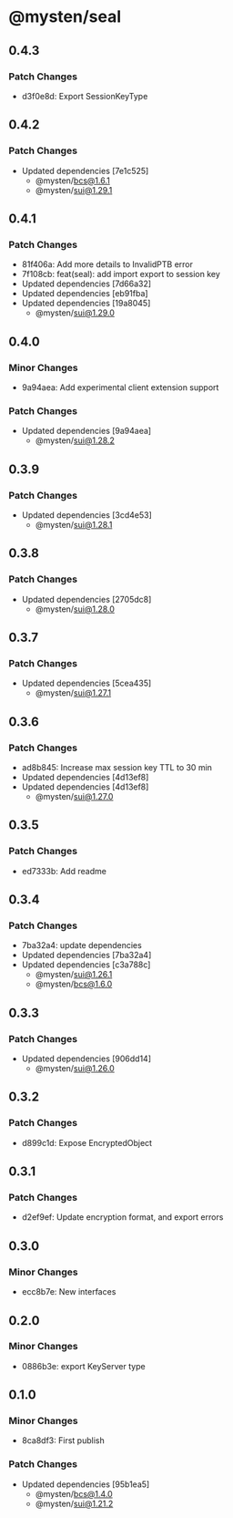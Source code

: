# @mysten/seal

## 0.4.3

### Patch Changes

- d3f0e8d: Export SessionKeyType

## 0.4.2

### Patch Changes

- Updated dependencies [7e1c525]
  - @mysten/bcs@1.6.1
  - @mysten/sui@1.29.1

## 0.4.1

### Patch Changes

- 81f406a: Add more details to InvalidPTB error
- 7f108cb: feat(seal): add import export to session key
- Updated dependencies [7d66a32]
- Updated dependencies [eb91fba]
- Updated dependencies [19a8045]
  - @mysten/sui@1.29.0

## 0.4.0

### Minor Changes

- 9a94aea: Add experimental client extension support

### Patch Changes

- Updated dependencies [9a94aea]
  - @mysten/sui@1.28.2

## 0.3.9

### Patch Changes

- Updated dependencies [3cd4e53]
  - @mysten/sui@1.28.1

## 0.3.8

### Patch Changes

- Updated dependencies [2705dc8]
  - @mysten/sui@1.28.0

## 0.3.7

### Patch Changes

- Updated dependencies [5cea435]
  - @mysten/sui@1.27.1

## 0.3.6

### Patch Changes

- ad8b845: Increase max session key TTL to 30 min
- Updated dependencies [4d13ef8]
- Updated dependencies [4d13ef8]
  - @mysten/sui@1.27.0

## 0.3.5

### Patch Changes

- ed7333b: Add readme

## 0.3.4

### Patch Changes

- 7ba32a4: update dependencies
- Updated dependencies [7ba32a4]
- Updated dependencies [c3a788c]
  - @mysten/sui@1.26.1
  - @mysten/bcs@1.6.0

## 0.3.3

### Patch Changes

- Updated dependencies [906dd14]
  - @mysten/sui@1.26.0

## 0.3.2

### Patch Changes

- d899c1d: Expose EncryptedObject

## 0.3.1

### Patch Changes

- d2ef9ef: Update encryption format, and export errors

## 0.3.0

### Minor Changes

- ecc8b7e: New interfaces

## 0.2.0

### Minor Changes

- 0886b3e: export KeyServer type

## 0.1.0

### Minor Changes

- 8ca8df3: First publish

### Patch Changes

- Updated dependencies [95b1ea5]
  - @mysten/bcs@1.4.0
  - @mysten/sui@1.21.2
